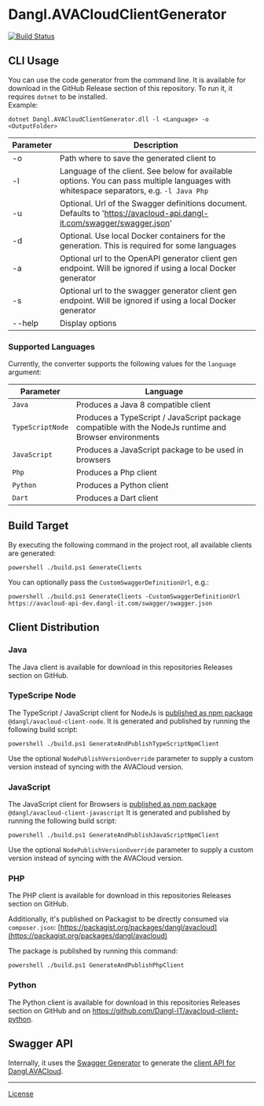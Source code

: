 # Dangl.AVACloudClientGenerator

[![Build Status](https://jenkins.dangl.me/buildStatus/icon?job=Dangl.AVACloudClientGenerator/develop)](https://jenkins.dangl.me/job/Dangl.AVACloudClientGenerator/job/develop/)

## CLI Usage

You can use the code generator from the command line. It is available for download in the GitHub Release
section of this repository. To run it, it requires `dotnet` to be installed.  
Example:

    dotnet Dangl.AVACloudClientGenerator.dll -l <Language> -o <OutputFolder>

| Parameter | Description |
|-----------|-------------|
| -o        | Path where to save the generated client to |
| -l        | Language of the client. See below for available options. You can pass multiple languages with whitespace separators, e.g. `-l Java Php` |
| -u        | Optional. Url of the Swagger definitions document. Defaults to 'https://avacloud-api.dangl-it.com/swagger/swagger.json' |
| -d        | Optional. Use local Docker containers for the generation. This is required for some languages |
| -a        | Optional url to the OpenAPI generator client gen endpoint. Will be ignored if using a local Docker generator |
| -s        | Optional url to the swagger generator client gen endpoint. Will be ignored if using a local Docker generator |
| --help    | Display options |

### Supported Languages

Currently, the converter supports the following values for the `language` argument:

| Parameter | Language |
|-----------|----------|
| `Java`    | Produces a Java 8 compatible client |
| `TypeScriptNode`    | Produces a TypeScript / JavaScript package compatible with the NodeJs runtime and Browser environments |
| `JavaScript`    | Produces a JavaScript package to be used in browsers |
| `Php`    | Produces a Php client |
| `Python`    | Produces a Python client |
| `Dart`    | Produces a Dart client |

## Build Target

By executing the following command in the project root, all available clients are generated:

    powershell ./build.ps1 GenerateClients

You can optionally pass the `CustomSwaggerDefinitionUrl`, e.g.:

    powershell ./build.ps1 GenerateClients -CustomSwaggerDefinitionUrl https://avacloud-api-dev.dangl-it.com/swagger/swagger.json

## Client Distribution

### Java

The Java client is available for download in this repositories Releases section on GitHub.

### TypeScripe Node

The TypeScript / JavaScript client for NodeJs is [published as npm package](https://www.npmjs.com/package/@dangl/avacloud-client-node) `@dangl/avacloud-client-node`.
It is generated and published by running the following build script:

    powershell ./build.ps1 GenerateAndPublishTypeScriptNpmClient

Use the optional `NodePublishVersionOverride` parameter to supply a custom version instead of syncing with the AVACloud version.

### JavaScript

The JavaScript client for Browsers is [published as npm package](https://www.npmjs.com/package/@dangl/avacloud-client-javascript) `@dangl/avacloud-client-javascript`
It is generated and published by running the following build script:

    powershell ./build.ps1 GenerateAndPublishJavaScriptNpmClient

Use the optional `NodePublishVersionOverride` parameter to supply a custom version instead of syncing with the AVACloud version.

### PHP

The PHP client is available for download in this repositories Releases section on GitHub.

Additionally, it's published on Packagist to be directly consumed via `composer.json`: [https://packagist.org/packages/dangl/avacloud](https://packagist.org/packages/dangl/avacloud)

The package is published by running this command:

    powershell ./build.ps1 GenerateAndPublishPhpClient

### Python

The Python client is available for download in this repositories Releases section on GitHub and on https://github.com/Dangl-IT/avacloud-client-python.

## Swagger API

Internally, it uses the [Swagger Generator](https://generator.swagger.io) to generate the [client API for Dangl.AVACloud](https://avacloud-api.dangl-it.com/swagger).

---
[License](./LICENSE.md)
